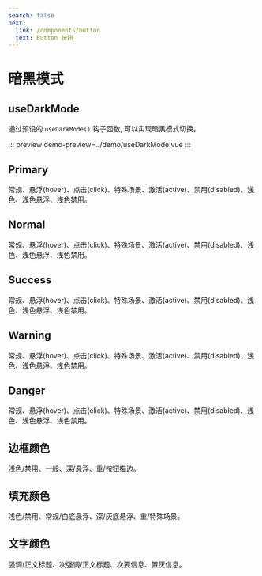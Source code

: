 ```yaml
---
search: false
next:
  link: /components/button
  text: Button 按钮
---
```


<script setup>
import ColorsWatches from '../.vitepress/components/ColorsWatches.vue'
</script>

# 暗黑模式

## useDarkMode

通过预设的 `useDarkMode()` 钩子函数, 可以实现暗黑模式切换。

::: preview
demo-preview=../demo/useDarkMode.vue
:::

## Primary

常规、悬浮(hover)、点击(click)、特殊场景、激活(active)、禁用(disabled)、浅色、浅色悬浮、浅色禁用。

<ColorsWatches :colors="['#3C7EFF', '#306FFF', '#689FFF', '#1D4DD2', '#0E32A6', '#041B79', 'rgba(60, 126, 255, 0.2)', 'rgba(60, 126, 255, 0.35)', 'rgba(60, 126, 255, 0.5)']" />

## Normal

常规、悬浮(hover)、点击(click)、特殊场景、激活(active)、禁用(disabled)、浅色、浅色悬浮、浅色禁用。

<ColorsWatches :colors="['#929293', '#78787A', '#ABABAC', '#5F5F60', '#484849', '#2E2E30', 'rgba(146, 146, 147, 0.2)', 'rgba(146, 146, 147, 0.35)', 'rgba(146, 146, 147, 0.5)']" />

## Success

常规、悬浮(hover)、点击(click)、特殊场景、激活(active)、禁用(disabled)、浅色、浅色悬浮、浅色禁用。

<ColorsWatches :colors="['#27C346', '#1DB440', '#50D266', '#129A37', '#0A802D', '#046625', 'rgba(39, 195, 70, 0.2)', 'rgba(39, 195, 70, 0.35)', 'rgba(39, 195, 70, 0.5)']" />

## Warning

常规、悬浮(hover)、点击(click)、特殊场景、激活(active)、禁用(disabled)、浅色、浅色悬浮、浅色禁用。

<ColorsWatches :colors="['#FF9626', '#FF8D1F', '#FFB357', '#D26913', '#A64B0A', '#793004', 'rgba(255, 150, 38, 0.2)', 'rgba(255, 150, 38, 0.35)', 'rgba(255, 150, 38, 0.5)']" />

## Danger

常规、悬浮(hover)、点击(click)、特殊场景、激活(active)、禁用(disabled)、浅色、浅色悬浮、浅色禁用。

<ColorsWatches :colors="['#F76965', '#F54E4E', '#F98D86', '#CB2E34', '#A1161F', '#770611', 'rgba(247, 105, 101, 0.2)', 'rgba(247, 105, 101, 0.35)', 'rgba(247, 105, 101, 0.5)']" />

## 边框颜色

浅色/禁用、一般、深/悬浮、重/按钮描边。

<ColorsWatches :colors="['#2E2E30', '#484849', '#5F5F60', '#929293']" />

## 填充颜色

浅色/禁用、常规/白底悬浮、深/灰底悬浮、重/特殊场景。

<ColorsWatches :colors="['#17171A', '#2E2E30', '#484849', '#5F5F60']" />

## 文字颜色

强调/正文标题、次强调/正文标题、次要信息、置灰信息。

<ColorsWatches :colors="['#F6F6F6', '#C5C5C5', '#929293', '#5F5F60']" font-color="#333" />
